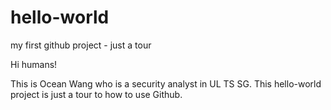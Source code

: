 # hello-world
my first github project - just a tour

Hi humans!

This is Ocean Wang who is a security analyst in UL TS SG.
This hello-world project is just a tour to how to use Github.
